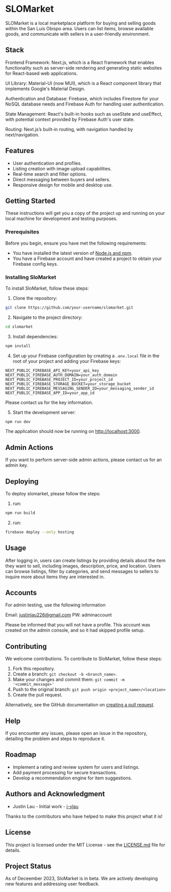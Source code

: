 # SLOMarket

SLOMarket is a local marketplace platform for buying and selling goods within the San Luis Obispo area. Users can list items, browse available goods, and communicate with sellers in a user-friendly environment.

## Stack

Frontend Framework: Next.js, which is a React framework that enables functionality such as server-side rendering and generating static websites for React-based web applications.

UI Library: Material-UI (now MUI), which is a React component library that implements Google's Material Design.

Authentication and Database: Firebase, which includes Firestore for your NoSQL database needs and Firebase Auth for handling user authentication.

State Management: React's built-in hooks such as useState and useEffect, with potential context provided by Firebase Auth's user state.

Routing: Next.js’s built-in routing, with navigation handled by next/navigation. 


## Features

- User authentication and profiles.
- Listing creation with image upload capabilities.
- Real-time search and filter options.
- Direct messaging between buyers and sellers.
- Responsive design for mobile and desktop use.

## Getting Started

These instructions will get you a copy of the project up and running on your local machine for development and testing purposes.

### Prerequisites

Before you begin, ensure you have met the following requirements:

- You have installed the latest version of [Node.js and npm](https://nodejs.org/en/).
- You have a Firebase account and have created a project to obtain your Firebase config keys.

### Installing SloMarket

To install SloMarket, follow these steps:

1. Clone the repository:
```bash
git clone https://github.com/your-username/slomarket.git
```

2. Navigate to the project directory:
```bash
cd slomarket
```

3. Install dependencies:
```bash
npm install
```

4. Set up your Firebase configuration by creating a `.env.local` file in the root of your project and adding your Firebase keys: 
```env
NEXT_PUBLIC_FIREBASE_API_KEY=your_api_key
NEXT_PUBLIC_FIREBASE_AUTH_DOMAIN=your_auth_domain
NEXT_PUBLIC_FIREBASE_PROJECT_ID=your_project_id
NEXT_PUBLIC_FIREBASE_STORAGE_BUCKET=your_storage_bucket
NEXT_PUBLIC_FIREBASE_MESSAGING_SENDER_ID=your_messaging_sender_id
NEXT_PUBLIC_FIREBASE_APP_ID=your_app_id
```

Please contact us for the key information. 

5. Start the development server:
```bash
npm run dev
```

The application should now be running on [http://localhost:3000](http://localhost:3000).

## Admin Actions

If you want to perform server-side admin actions, please contact us for an admin key. 

## Deploying 

To deploy slomarket, please follow the steps: 

1. run: 
```bash
npm run build
```

2. run: 
```bash
firebase deploy --only hosting
```

## Usage

After logging in, users can create listings by providing details about the item they want to sell, including images, description, price, and location. Users can browse listings, filter by categories, and send messages to sellers to inquire more about items they are interested in.

## Accounts

For admin testing, use the following information

Email: justinlau226@gmail.com
PW: adminaccount

Please be informed that you will not have a profile. This account was created on the admin console, and so it had skipped profile setup. 

## Contributing

We welcome contributions. To contribute to SloMarket, follow these steps:

1. Fork this repository.
2. Create a branch: `git checkout -b <branch_name>`.
3. Make your changes and commit them: `git commit -m '<commit_message>'`
4. Push to the original branch: `git push origin <project_name>/<location>`
5. Create the pull request.

Alternatively, see the GitHub documentation on [creating a pull request](https://help.github.com/articles/creating-a-pull-request/).

## Help

If you encounter any issues, please open an issue in the repository, detailing the problem and steps to reproduce it.

## Roadmap

- Implement a rating and review system for users and listings.
- Add payment processing for secure transactions.
- Develop a recommendation engine for item suggestions.

## Authors and Acknowledgment

- Justin Lau - Initial work - [j-ylau](https://github.com/j-ylau)

Thanks to the contributors who have helped to make this project what it is!

## License

This project is licensed under the MIT License - see the [LICENSE.md](LICENSE) file for details.

## Project Status

As of Deceember 2023, SloMarket is in beta. We are actively developing new features and addressing user feedback.


